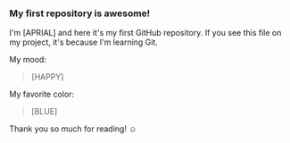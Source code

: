 ### My first repository is awesome!

I'm [APRIAL] and here it's my first GitHub repository.
If you see this file on my project, it's because I'm learning Git.

My mood:

> [HAPPY]

My favorite color:

> [BLUE]

Thank you so much for reading! ☺
